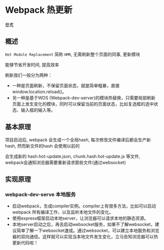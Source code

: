 

# Webpack 热更新

[参考](https://cloud.tencent.com/developer/article/1551693)

## 概述

`Hot Module Replacement` 简称 `HMR`, 无需刷新整个页面的同事, 更新模块

能够节省开发时间, 提高效率

刷新我们一般分为两种：
+ 一种是页面刷新，不保留页面状态，就是简单粗暴，直接window.location.reload()。
+ 另一种是基于WDS (Webpack-dev-server)的模块热替换，只需要局部刷新页面上发生变化的模块，同时可以保留当前的页面状态，比如复选框的选中状态、输入框的输入等。

## 基本原理

项目启动后, webpack 会生成一个全局hash, 每次修改文件编译后都会生产新hash, 然而新文件的hash 会使用以前的

会生成新的 hash.hot-update.json, chunk.hash.hot-update.js 等文件, webpack会通知浏览器需要重新请求那些文件(通过websocket)

## 实现原理

### webpack-dev-serve 本地服务

+ 启动webpack，生成compiler实例。compiler上有很多方法，比如可以启动 webpack 所有编译工作，以及监听本地文件的变化。
+ 使用express框架启动本地server，让浏览器可以请求本地的静态资源。
+ 本地server启动之后，再去启动websocket服务，如果不了解websocket，建议简单了解一下websocket速成。通过websocket，可以建立本地服务和浏览器的双向通信。这样就可以实现当本地文件发生变化，立马告知浏览器可以热更新代码啦！



